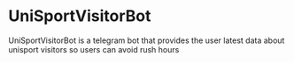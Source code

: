 # UniSportVisitorBot
UniSportVisitorBot is a telegram bot that provides the user latest data about unisport visitors so users can avoid rush hours
